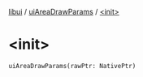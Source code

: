 [libui](../README.md) / [uiAreaDrawParams](README.md) / [&lt;init&gt;](-init-.md)

# &lt;init&gt;

`uiAreaDrawParams(rawPtr: NativePtr)`